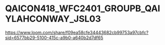 # QAICON418_WFC2401_GROUPB_QAIYLAHCONWAY_JSL03

https://www.loom.com/share/f09ea58cfe34443682cb99753a97cbfc?sid=6577bb29-5100-415c-a9b0-a640b2d7df65
